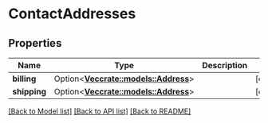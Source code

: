 # ContactAddresses

## Properties

Name | Type | Description | Notes
------------ | ------------- | ------------- | -------------
**billing** | Option<[**Vec<crate::models::Address>**](Address.md)> |  | [optional]
**shipping** | Option<[**Vec<crate::models::Address>**](Address.md)> |  | [optional]

[[Back to Model list]](../README.md#documentation-for-models) [[Back to API list]](../README.md#documentation-for-api-endpoints) [[Back to README]](../README.md)


